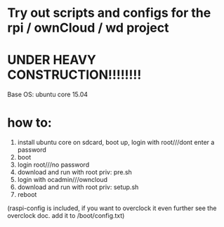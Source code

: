 # Try out scripts and configs for the rpi / ownCloud / wd project
# UNDER HEAVY CONSTRUCTION!!!!!!!! 

Base OS: ubuntu core 15.04

# how to: 

1. install ubuntu core on sdcard, boot up, login with root///dont enter a password
2. boot
3. login root///no password
4. download and run with root priv: pre.sh
5. login with ocadmin///owncloud
6. download and run with root priv: setup.sh
7. reboot

(raspi-config is included, if you want to overclock it even further see the overclock doc. add it to /boot/config.txt)

